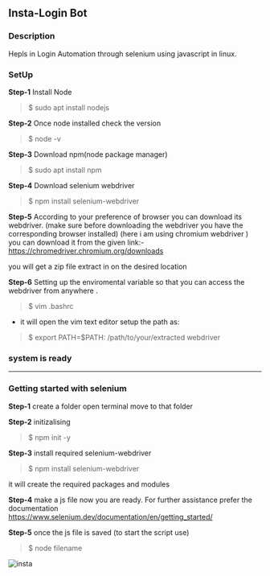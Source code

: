 ## Insta-Login Bot

### Description
Hepls in Login Automation through selenium using javascript in linux.

### SetUp 
**Step-1** Install Node
> $ sudo apt install nodejs

**Step-2** Once node installed check the version
> $ node -v 

**Step-3** Download npm(node package manager)
> $ sudo apt install npm

**Step-4** Download selenium webdriver
> $ npm install selenium-webdriver

**Step-5** According to your preference of  browser you can download its webdriver.
(make sure before downloading the webdriver you have the corresponding browser installed)
(here i am using chromium webdriver )
you can download it from the given link:-
https://chromedriver.chromium.org/downloads
 
you will get a zip file extract in on the desired location

**Step-6** Setting up the enviromental variable so that you can access the webdriver from anywhere .
> $ vim .bashrc

- it will open the vim text editor
setup the path as:
> $ export PATH=$PATH: /path/to/your/extracted webdriver
### system is ready
--------------------------------------------------------------------------------------------------

### Getting started with selenium
**Step-1** create a folder
open terminal move to that folder

**Step-2** initizalising
> $ npm init -y

**Step-3** install required selenium-webdriver
> $ npm install selenium-webdriver

it will create the required packages and modules

**Step-4** make a js file
now you are ready. For further assistance prefer the documentation
https://www.selenium.dev/documentation/en/getting_started/

**Step-5** once the js file is saved (to start the script use)
> $ node filename

![insta](https://user-images.githubusercontent.com/58786336/90975758-ac5cd500-e554-11ea-918a-76f7d52ff60f.gif)








